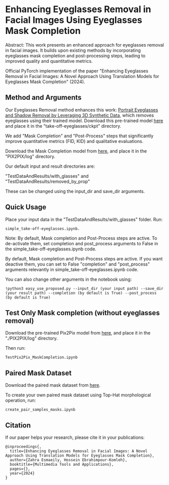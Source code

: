# Enhancing Eyeglasses Removal in Facial Images Using Eyeglasses Mask Completion

Abstract: This work presents an enhanced approach for eyeglasses removal in facial images. It builds upon existing methods by incorporating eyeglasses mask completion and post-processing steps, leading to improved quality and quantitative metrics.

Official PyTorch implementation of the paper "Enhancing Eyeglasses Removal in Facial Images: A Novel Approach Using Translation Models for Eyeglasses Mask Completion" (2024).

## Method and Arguments

Our Eyeglasses Removal method enhances this work: [Portrait Eyeglasses and Shadow Removal by Leveraging 3D Synthetic Data](https://github.com/StoryMY/take-off-eyeglasses), which removes eyeglasses using their trained model. 
Download this pre-trained model [here](https://drive.google.com/file/d/1Ea8Swdajz2J5VOkaXIw_-pVJk9EWYrpx/view?usp=sharing) and place it in the "take-off-eyeglasses/ckpt" directory.

We add "Mask Completion" and "Post-Process" steps that significantly improve quantitative metrics (FID, KID) and qualitative evaluations.

Download the Mask Completion model from [here](https://drive.google.com/file/d/1U-hanxKcG-chfUzxQV3G_Q7IBbNlHga3/view?usp=sharing), and place it in the "PIX2PIX/log" directory.

Our default input and result directories are:

"TestDataAndResults/with_glasses"  and  "TestDataAndResults/removed_by_prop"

These can be changed using the input_dir and save_dir arguments.

## Quick Usage

Place your input data in the "TestDataAndResults/with_glasses" folder.
Run:

	simple_take-off-eyeglasses.ipynb.

Note: By default, Mask completion and Post-Process steps are active. To de-activate them, set completion and post_process arguments to False in the simple_take-off-eyeglasses.ipynb code.

By default, Mask completion and Post-Process steps are active. If you want deactive them, you can set to False "completion" and "post_process" arguments relevantly in simple_take-off-eyeglasses.ipynb code.

You can also change other arguments in the notebook using:

	!python3 easy_use_proposed.py --input_dir (your input path) --save_dir (your result path) --completion (by default is True) --post_process (by default is True)

## Test Only Mask completion (without eyeglasses removal)

 Download the pre-trained Pix2Pix model from [here](https://drive.google.com/file/d/1U-hanxKcG-chfUzxQV3G_Q7IBbNlHga3/view?usp=sharing), and place it in the "./PIX2PIX/log" directory.
 
 Then run:    
 	
	TestPix2Pix_MaskCompletion.ipynb
 
## Paired Mask Dataset

Download the paired mask dataset from [here](https://drive.google.com/drive/folders/1s3Vp-bpsMvo7DoY8f_yze_YBgMjeIZQI?usp=sharing).

To create your own paired mask dataset using Top-Hat morphological operation, run:   

	create_pair_samples_masks.ipynb

## Citation

If our paper helps your research, please cite it in your publications:

	@inproceedings{,
	  title={Enhancing Eyeglasses Removal in Facial Images: A Novel Approach Using Translation Models for Eyeglasses Mask Completion},
	  author={Zahra Esmaeily, Hossein Ebrahimpour-Komleh},
	  booktitle={Multimedia Tools and Applications},
	  pages={},
	  year={2024}
	}
